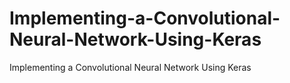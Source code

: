 # Implementing-a-Convolutional-Neural-Network-Using-Keras
Implementing a Convolutional Neural Network Using Keras
